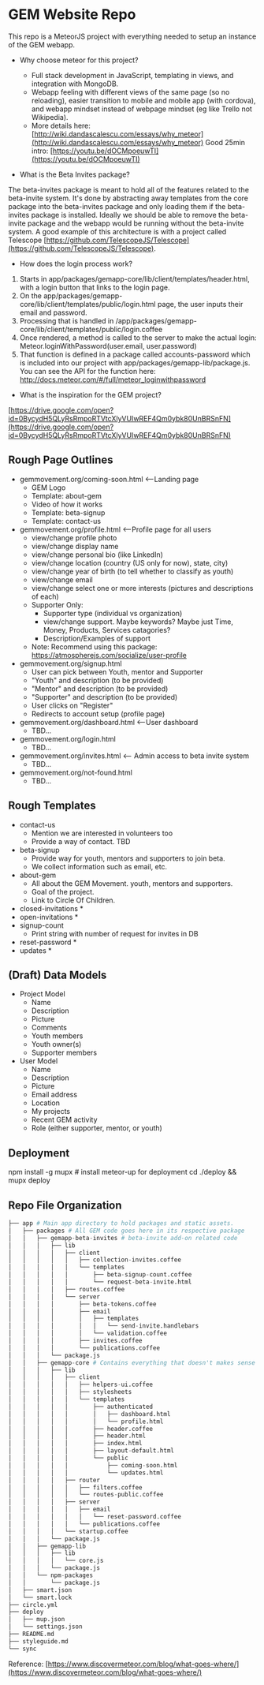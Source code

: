 # GEM Website Repo

This repo is a MeteorJS project with everything needed to setup an instance of the GEM webapp.

* Why choose meteor for this project?
	* Full stack development in JavaScript, templating in views, and integration with MongoDB.
	* Webapp feeling with different views of the same page (so no reloading), easier transition to mobile and mobile app (with cordova), and webapp mindset instead of webpage mindset (eg like Trello not Wikipedia).
	* More details here: [http://wiki.dandascalescu.com/essays/why_meteor](http://wiki.dandascalescu.com/essays/why_meteor)
Good 25min intro: [https://youtu.be/dOCMpoeuwTI](https://youtu.be/dOCMpoeuwTI)

* What is the Beta Invites package?

The beta-invites package is meant to hold all of the features related to the beta-invite system.
It's done by abstracting away templates from the core package into the beta-invites package and
only loading them if the beta-invites package is installed. Ideally we should be able to remove 
the beta-invite package and the webapp would be running without the beta-invite system. A good
example of this architecture is with a project called Telescope
[https://github.com/TelescopeJS/Telescope](https://github.com/TelescopeJS/Telescope).

* How does the login process work?

1. Starts in app/packages/gemapp-core/lib/client/templates/header.html, with a login button that links to the login page. 
2. On the app/packages/gemapp-core/lib/client/templates/public/login.html page, the user inputs their email and password.
3. Processing that is handled in /app/packages/gemapp-core/lib/client/templates/public/login.coffee
4. Once rendered, a method is called to the server to make the actual login: Meteor.loginWithPassword(user.email, user.password)
5. That function is defined in a package called accounts-password which is included into our project with app/packages/gemapp-lib/package.js.
You can see the API for the function here: http://docs.meteor.com/#/full/meteor_loginwithpassword

* What is the inspiration for the GEM project?

[https://drive.google.com/open?id=0BycydH5QLyRsRmpoRTVtcXlyVUIwREF4Qm0ybk80UnBRSnFN](https://drive.google.com/open?id=0BycydH5QLyRsRmpoRTVtcXlyVUIwREF4Qm0ybk80UnBRSnFN)


## Rough Page Outlines
* gemmovement.org/coming-soon.html <--Landing page
	* GEM Logo
	* Template: about-gem
	* Video of how it works
	* Template: beta-signup
	* Template: contact-us
* gemmovement.org/profile.html <--Profile page for all users
	* view/change profile photo
	* view/change display name
	* view/change personal bio (like LinkedIn)
	* view/change location (country (US only for now), state, city)
	* view/change year of birth (to tell whether to classify as youth)
	* view/change email
	* view/change select one or more interests (pictures and descriptions of each)
	* Supporter Only:
		* Supporter type (individual vs organization)
		* view/change support. Maybe keywords? Maybe just Time, Money, Products, Services catagories?
		* Description/Examples of support
	* Note: Recommend using this package: https://atmospherejs.com/socialize/user-profile
* gemmovement.org/signup.html
	* User can pick between Youth, mentor and Supporter
	* "Youth" and description (to be provided)
	* "Mentor" and description (to be provided)
	* "Supporter" and description (to be provided)
	* User clicks on "Register"
	* Redirects to account setup (profile page)
* gemmovement.org/dashboard.html <--User dashboard
	* TBD...
* gemmovement.org/login.html
	* TBD...
* gemmovement.org/invites.html <-- Admin access to beta invite system
	* TBD...
* gemmovement.org/not-found.html
	* TBD...


## Rough Templates
* contact-us
	* Mention we are interested in volunteers too
	* Provide a way of contact. TBD
* beta-signup
	* Provide way for youth, mentors and supporters to join beta.
	* We collect information such as email, etc.
* about-gem
	* All about the GEM Movement.  youth, mentors and supporters.
	* Goal of the project.
	* Link to Circle Of Children.
* closed-invitations
	* 
* open-invitations
	* 
* signup-count
	* Print string with number of request for invites in DB
* reset-password
	* 
* updates
	*

## (Draft) Data Models
* Project Model
	* Name
	* Description
	* Picture
	* Comments
	* Youth members
	* Youth owner(s)
	* Supporter members
* User Model
	* Name
	* Description
	* Picture
	* Email address
	* Location
	* My projects
	* Recent GEM activity
	* Role (either supporter, mentor, or youth)

## Deployment
npm install -g mupx # install meteor-up for deployment
cd ./deploy && mupx deploy

 
## Repo File Organization

```python
├── app # Main app directory to hold packages and static assets.
│   ├── packages # All GEM code goes here in its respective package
│   │   ├── gemapp-beta-invites # beta-invite add-on related code
│   │   │   ├── lib
│   │   │   │   ├── client
│   │   │   │   │   ├── collection-invites.coffee
│   │   │   │   │   └── templates
│   │   │   │   │       ├── beta-signup-count.coffee
│   │   │   │   │       └── request-beta-invite.html
│   │   │   │   ├── routes.coffee
│   │   │   │   └── server
│   │   │   │       ├── beta-tokens.coffee
│   │   │   │       ├── email
│   │   │   │       │   ├── templates
│   │   │   │       │   │   └── send-invite.handlebars
│   │   │   │       │   └── validation.coffee
│   │   │   │       ├── invites.coffee
│   │   │   │       └── publications.coffee
│   │   │   └── package.js
│   │   ├── gemapp-core # Contains everything that doesn't makes sense to be put in a separate package
│   │   │   ├── lib
│   │   │   │   ├── client
│   │   │   │   │   ├── helpers-ui.coffee
│   │   │   │   │   ├── stylesheets
│   │   │   │   │   └── templates
│   │   │   │   │       ├── authenticated
│   │   │   │   │       │   ├── dashboard.html
│   │   │   │   │       │   └── profile.html
│   │   │   │   │       ├── header.coffee
│   │   │   │   │       ├── header.html
│   │   │   │   │       ├── index.html
│   │   │   │   │       ├── layout-default.html
│   │   │   │   │       └── public
│   │   │   │   │           ├── coming-soon.html
│   │   │   │   │           └── updates.html
│   │   │   │   ├── router
│   │   │   │   │   ├── filters.coffee
│   │   │   │   │   └── routes-public.coffee
│   │   │   │   ├── server
│   │   │   │   │   ├── email
│   │   │   │   │   │   └── reset-password.coffee
│   │   │   │   │   └── publications.coffee
│   │   │   │   └── startup.coffee
│   │   │   └── package.js
│   │   ├── gemapp-lib
│   │   │   ├── lib
│   │   │   │   └── core.js
│   │   │   └── package.js
│   │   └── npm-packages
│   │       └── package.js
│   ├── smart.json
│   └── smart.lock
├── circle.yml
├── deploy
│   ├── mup.json
│   └── settings.json
├── README.md
├── styleguide.md
└── sync
```
Reference: [https://www.discovermeteor.com/blog/what-goes-where/](https://www.discovermeteor.com/blog/what-goes-where/)